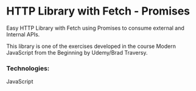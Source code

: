 # HTTP Library with Fetch - Promises

Easy HTTP Library with Fetch using Promises to consume external and Internal APIs.

This library is one of the exercises developed in the course Modern JavaScript from the Beginning by Udemy/Brad Traversy.


### Technologies:

JavaScript
